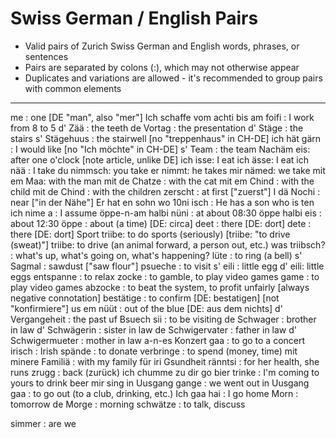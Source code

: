 # Swiss German / English Pairs

* Valid pairs of Zurich Swiss German and English words, phrases, or sentences
* Pairs are separated by colons (:), which may not otherwise appear
* Duplicates and variations are allowed - it's recommended to group pairs with common elements

----------------------------------------------------------------------------------------------
me : one [DE "man", also "mer"]
Ich schaffe vom achti bis am foifi : I work from 8 to 5
d' Zää : the teeth
de Vortag : the presentation
d' Stäge : the stairs
s' Stägehuus : the stairwell [no "treppenhaus" in CH-DE]
ich hät gärn : I would like [no "Ich möchte" in CH-DE]
s' Team : the team
Nachäm eis: after one o'clock [note article, unlike DE]
ich isse: I eat
ich ässe: I eat
ich nää : I take
du nimmsch: you take
er nimmt: he takes
mir nämed: we take
mit em Maa: with the man
mit de Chatze : with the cat
mit em Chind : with the child
mit de Chind : with the children
zerscht : at first ["zuerst"]
I dä Nochi : near ["in der Nähe"]
Er hat en sohn wo 10ni isch : He has a son who is ten
ich nime a : I assume
öppe-n-am halbi nüni : at about 08:30 
öppe halbi eis : about 12:30
öppe : about (a time) [DE: circa]
deet : there [DE: dort]
dete : there [DE: dort]
Sport triibe: to do sports (seriously) [triibe: "to drive (sweat)"]
triibe: to drive (an animal forward, a person out, etc.)
was triibsch? : what's up, what's going on, what's happening?
lüte : to ring (a bell)
s' Sagmal : sawdust ["saw flour"]
psueche : to visit 
s' eili : little egg
d' eili: little eggs
entspanne : to relax
zocke : to gamble, to play video games
game : to play video games
abzocke : to beat the system, to profit unfairly [always negative connotation]
bestätige : to confirm [DE: bestatigen] [not "konfirmiere"]
us em nüüt : out of the blue [DE: aus dem nichts]
d' Vergangeheit : the past
uf Bsuech sii : to be visiting 
de Schwager : brother in law
d' Schwägerin : sister in law
de Schwigervater : father in law
d' Schwigermueter : mother in law
a-n-es Konzert gaa : to go to a concert
irisch : Irish
spände : to donate
verbringe : to spend (money, time)
mit minere Familiä : with my family
für iri Gsundheit ränntsi : for her health, she runs
zrugg : back (zurück)
ich chumme zu dir go bier trinke : I'm coming to yours to drink beer
mir sing in Uusgang gange : we went out
in Uusgang gaa : to go out (to a club, drinking, etc.)
Ich gaa hai : I go home
Morn : tomorrow
de Morge : morning
schwätze : to talk, discuss

simmer : are we
